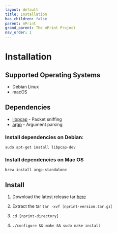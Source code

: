 ```yaml
---
layout: default
title: Installation
has_children: false
parent: nPrint
grand_parent: The nPrint Project
nav_order: 1
---
```


# Installation

## Supported Operating Systems

* Debian Linux
* macOS

## Dependencies

* [libpcap](https://www.tcpdump.org/) - Packet sniffing
* [argp](https://www.gnu.org/software/libc/manual/html_node/Argp.html) - Argument parsing

### Install dependencies on Debian:

`sudo apt-get install libpcap-dev`

### Install dependencies on Mac OS

`brew install argp-standalone`

## Install

1. Download the latest release tar [here](https://github.com/nprint/nprint/releases/)
2. Extract the tar `tar -xvf [nprint-version.tar.gz]`
3. `cd [nprint-directory]`

2. `./configure && make && sudo make install`
